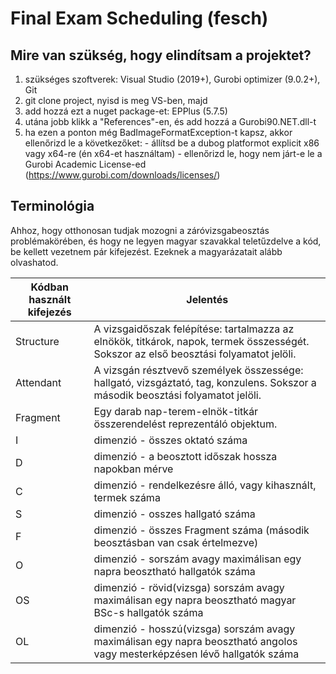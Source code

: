 # Final Exam Scheduling (fesch)

## Mire van szükség, hogy elindítsam a projektet?
  1. szükséges szoftverek: Visual Studio (2019+), Gurobi optimizer (9.0.2+), Git
  2. git clone project, nyisd is meg VS-ben, majd
  3. add hozzá ezt a nuget package-et: EPPlus (5.7.5)
  4. utána jobb klikk a "References"-en, és add hozzá a Gurobi90.NET.dll-t
  5. ha ezen a ponton még BadImageFormatException-t kapsz, akkor ellenőrizd le a következőket:
    - állítsd be a dubog platformot explicit x86 vagy x64-re (én x64-et használtam)
	- ellenőrizd le, hogy nem járt-e le a Gurobi Academic License-ed (https://www.gurobi.com/downloads/licenses/)

## Terminológia
Ahhoz, hogy otthonosan tudjak mozogni a záróvizsgabeosztás problémakörében, és hogy ne legyen magyar szavakkal teletűzdelve a kód, be kellett vezetnem pár kifejezést. Ezeknek a magyarázatait alább olvashatod.

| Kódban használt kifejezés | Jelentés |
| ------------------------- | ----------- |
| Structure                 | A vizsgaidőszak felépítése: tartalmazza az elnökök, titkárok, napok, termek összességét. Sokszor az első beosztási folyamatot jelöli. |
| Attendant                 | A vizsgán résztvevő személyek összessége: hallgató, vizsgáztató, tag, konzulens. Sokszor a második beosztási folyamatot jelöli. |
| Fragment                  | Egy darab nap-terem-elnök-titkár összerendelést reprezentáló objektum. |
| I                         | dimenzió - összes oktató száma |
| D                         | dimenzió - a beosztott időszak hossza napokban mérve |
| C                         | dimenzió - rendelkezésre álló, vagy kihasznált, termek száma |
| S                         | dimenzió - osszes hallgató száma |
| F                         | dimenzió - összes Fragment száma (második beosztásban van csak értelmezve) |
| O                         | dimenzió - sorszám avagy maximálisan egy napra beosztható hallgatók száma |
| OS                        | dimenzió - rövid(vizsga) sorszám avagy maximálisan egy napra beosztható magyar BSc-s hallgatók száma |
| OL                        | dimenzió - hosszú(vizsga) sorszám avagy maximálisan egy napra beosztható angolos vagy mesterképzésen lévő hallgatók száma |
